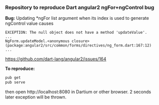 ### Repository to reproduce Dart angular2 ngFor+ngControl bug
**Bug:**
Updating *ngFor list argument when its index is used to generate ngControl value causes
```
EXCEPTION: The null object does not have a method 'updateValue'.
...
NgForm.updateModel.<anonymous closure> (package:angular2/src/common/forms/directives/ng_form.dart:167:12)
...
```
https://github.com/dart-lang/angular2/issues/164

**To reproduce:**
```bash
pub get 
pub serve
```
then open http://localhost:8080 in Dartium or other browser. 2 seconds later exception will be thrown.
